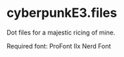 # cyberpunkE3.files

Dot files for a majestic ricing of mine.

Required font: ProFont IIx Nerd Font
